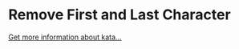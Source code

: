 Remove First and Last Character
=
[Get more information about kata...](/kata/56bc28ad5bdaeb48760009b0)